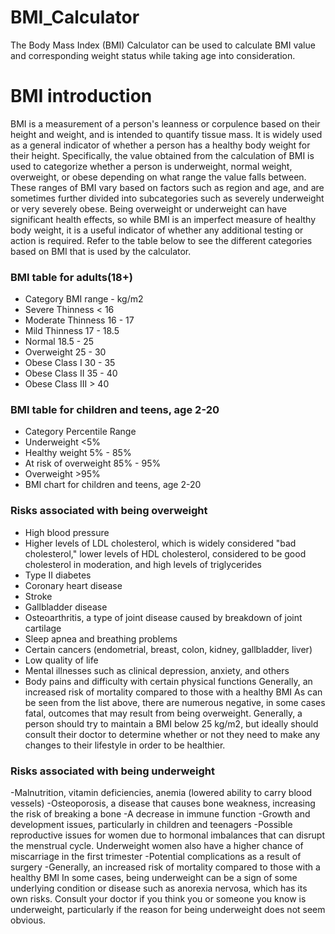# BMI_Calculator
The Body Mass Index (BMI) Calculator can be used to calculate BMI value and corresponding weight status while taking age into consideration. 
# BMI introduction
BMI is a measurement of a person's leanness or corpulence based on their height and weight, and is intended to quantify tissue mass. It is widely used as a general indicator of whether a person has a healthy body weight for their height. Specifically, the value obtained from the calculation of BMI is used to categorize whether a person is underweight, normal weight, overweight, or obese depending on what range the value falls between. These ranges of BMI vary based on factors such as region and age, and are sometimes further divided into subcategories such as severely underweight or very severely obese. Being overweight or underweight can have significant health effects, so while BMI is an imperfect measure of healthy body weight, it is a useful indicator of whether any additional testing or action is required. Refer to the table below to see the different categories based on BMI that is used by the calculator.

### BMI table for adults(18+)
- Category	BMI range - kg/m2
- Severe Thinness	< 16
- Moderate Thinness	16 - 17
- Mild Thinness	17 - 18.5
- Normal	18.5 - 25
- Overweight	25 - 30
- Obese Class I	30 - 35
- Obese Class II	35 - 40
- Obese Class III	> 40

### BMI table for children and teens, age 2-20
- Category	Percentile Range
- Underweight	<5%
- Healthy weight	5% - 85%
- At risk of overweight	85% - 95%
- Overweight	>95%
- BMI chart for children and teens, age 2-20

### Risks associated with being overweight
- High blood pressure
- Higher levels of LDL cholesterol, which is widely considered "bad cholesterol," lower levels of HDL cholesterol, considered to be good   cholesterol in moderation, and high levels of triglycerides
- Type II diabetes
- Coronary heart disease
- Stroke
- Gallbladder disease
- Osteoarthritis, a type of joint disease caused by breakdown of joint cartilage
- Sleep apnea and breathing problems
- Certain cancers (endometrial, breast, colon, kidney, gallbladder, liver)
- Low quality of life
- Mental illnesses such as clinical depression, anxiety, and others
- Body pains and difficulty with certain physical functions
Generally, an increased risk of mortality compared to those with a healthy BMI
As can be seen from the list above, there are numerous negative, in some cases fatal, outcomes that may result from being overweight. Generally, a person should try to maintain a BMI below 25 kg/m2, but ideally should consult their doctor to determine whether or not they need to make any changes to their lifestyle in order to be healthier.

### Risks associated with being underweight

-Malnutrition, vitamin deficiencies, anemia (lowered ability to carry blood vessels)
-Osteoporosis, a disease that causes bone weakness, increasing the risk of breaking a bone
-A decrease in immune function
-Growth and development issues, particularly in children and teenagers
-Possible reproductive issues for women due to hormonal imbalances that can disrupt the menstrual cycle. Underweight women also have a higher chance of miscarriage in the first trimester
-Potential complications as a result of surgery
-Generally, an increased risk of mortality compared to those with a healthy BMI
In some cases, being underweight can be a sign of some underlying condition or disease such as anorexia nervosa, which has its own risks. Consult your doctor if you think you or someone you know is underweight, particularly if the reason for being underweight does not seem obvious.
